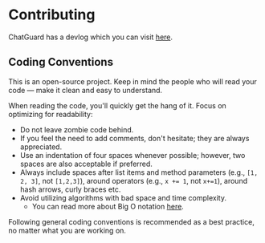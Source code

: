 # Contributing
ChatGuard has a devlog which you can visit [here](https://github.com/users/AleksandarHaralanov/projects/1).

## Coding Conventions
This is an open-source project. Keep in mind the people who will read your code — make it clean and easy to understand.

When reading the code, you'll quickly get the hang of it. Focus on optimizing for readability:

- Do not leave zombie code behind.
- If you feel the need to add comments, don't hesitate; they are always appreciated.
- Use an indentation of four spaces whenever possible; however, two spaces are also acceptable if preferred.
- Always include spaces after list items and method parameters (e.g., `[1, 2, 3]`, not `[1,2,3]`), around operators (e.g., `x += 1`, not `x+=1`), around hash arrows, curly braces etc.
- Avoid utilizing algorithms with bad space and time complexity.
  - You can read more about Big O notation [here](https://en.wikipedia.org/wiki/Big_O_notation).

Following general coding conventions is recommended as a best practice, no matter what you are working on.
